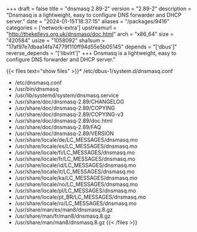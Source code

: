 +++
draft = false
title = "dnsmasq 2.89-2"
version = "2.89-2"
description = "Dnsmasq is a lightweight, easy to configure DNS forwarder and DHCP server."
date = "2024-01-15T18:37:15"
aliases = "/packages/9416"
categories = ['network-extra']
upstreamurl = "http://thekelleys.org.uk/dnsmasq/doc.html"
arch = "x86_64"
size = "420584"
usize = "1058092"
sha1sum = "17af97e7dbaa14fa74779f110ff94d55e5b05145"
depends = "['dbus']"
reverse_depends = "['libvirt']"
+++
Dnsmasq is a lightweight, easy to configure DNS forwarder and DHCP server."

{{< files text="show files" >}}* /etc/dbus-1/system.d/dnsmasq.conf
* /etc/dnsmasq.conf
* /usr/bin/dnsmasq
* /usr/lib/systemd/system/dnsmasq.service
* /usr/share/doc/dnsmasq-2.89/CHANGELOG
* /usr/share/doc/dnsmasq-2.89/COPYING
* /usr/share/doc/dnsmasq-2.89/COPYING-v3
* /usr/share/doc/dnsmasq-2.89/doc.html
* /usr/share/doc/dnsmasq-2.89/FAQ
* /usr/share/doc/dnsmasq-2.89/VERSION
* /usr/share/locale/de/LC_MESSAGES/dnsmasq.mo
* /usr/share/locale/es/LC_MESSAGES/dnsmasq.mo
* /usr/share/locale/fi/LC_MESSAGES/dnsmasq.mo
* /usr/share/locale/fr/LC_MESSAGES/dnsmasq.mo
* /usr/share/locale/id/LC_MESSAGES/dnsmasq.mo
* /usr/share/locale/it/LC_MESSAGES/dnsmasq.mo
* /usr/share/locale/ka/LC_MESSAGES/dnsmasq.mo
* /usr/share/locale/no/LC_MESSAGES/dnsmasq.mo
* /usr/share/locale/pl/LC_MESSAGES/dnsmasq.mo
* /usr/share/locale/pt_BR/LC_MESSAGES/dnsmasq.mo
* /usr/share/locale/ro/LC_MESSAGES/dnsmasq.mo
* /usr/share/man/es/man8/dnsmasq.8.gz
* /usr/share/man/fr/man8/dnsmasq.8.gz
* /usr/share/man/man8/dnsmasq.8.gz
{{< /files >}}